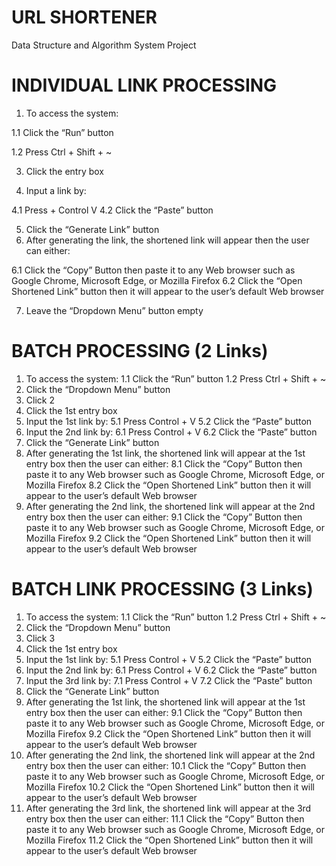 # URL SHORTENER
Data Structure and Algorithm System Project

# INDIVIDUAL LINK PROCESSING
1. To access the system:

  1.1 Click the “Run” button
  
  1.2 Press Ctrl + Shift + ~ 
  
3. Click the entry box

4. Input a link by: 

  4.1 Press + Control V
  4.2 Click the “Paste” button
   
5. Click the “Generate Link” button 
6. After generating the link, the shortened link will appear then the user can either:

  6.1 Click the “Copy” Button then paste it to any Web browser such as Google Chrome, Microsoft Edge, or Mozilla Firefox 
  6.2 Click the “Open Shortened Link” button then it will appear to the user’s default Web browser 
  
7. Leave the “Dropdown Menu” button empty



# BATCH PROCESSING (2 Links)
1. To access the system: 
  1.1 Click the “Run” button
  1.2 Press Ctrl + Shift + ~ 
2. Click the “Dropdown Menu” button 
  3. Click 2 
4. Click the 1st entry box 
5. Input the 1st link by: 
  5.1 Press Control + V
  5.2 Click the “Paste” button
6. Input the 2nd link by: 
  6.1 Press Control + V
  6.2 Click the “Paste” button
7. Click the “Generate Link” button 
8. After generating the 1st link, the shortened link will appear at the 1st entry box then the user can either:
  8.1 Click the “Copy” Button then paste it to any Web browser such as Google Chrome, Microsoft Edge, or Mozilla Firefox 
  8.2 Click the “Open Shortened Link” button then it will appear to the user’s default Web browser
9. After generating the 2nd link, the shortened link will appear at the 2nd entry box then the user can either:
  9.1 Click the “Copy” Button then paste it to any Web browser such as Google Chrome, Microsoft Edge, or Mozilla Firefox 
  9.2 Click the “Open Shortened Link” button then it will appear to the user’s default Web browser



# BATCH LINK PROCESSING (3 Links)
1. To access the system: 
  1.1 Click the “Run” button
  1.2 Press Ctrl + Shift + ~ 
2. Click the “Dropdown Menu” button 
3. Click 3
4. Click the 1st entry box 
5. Input the 1st link by: 
  5.1 Press Control + V
  5.2 Click the “Paste” button
6. Input the 2nd link by: 
  6.1 Press Control + V
  6.2 Click the “Paste” button
7. Input the 3rd link by: 
  7.1 Press Control + V
  7.2 Click the “Paste” button
8. Click the “Generate Link” button 
9. After generating the 1st link, the shortened link will appear at the 1st entry box then the user can either:
  9.1 Click the “Copy” Button then paste it to any Web browser such as Google Chrome, Microsoft Edge, or Mozilla Firefox 
  9.2 Click the “Open Shortened Link” button then it will appear to the user’s default Web browser
10. After generating the 2nd link, the shortened link will appear at the 2nd entry box then the user can either:
  10.1 Click the “Copy” Button then paste it to any Web browser such as Google Chrome, Microsoft Edge, or Mozilla Firefox 
  10.2 Click the “Open Shortened Link” button then it will appear to the user’s default Web browser
11. After generating the 3rd link, the shortened link will appear at the 3rd entry box then the user can either:
  11.1 Click the “Copy” Button then paste it to any Web browser such as Google Chrome, Microsoft Edge, or Mozilla Firefox 
  11.2 Click the “Open Shortened Link” button then it will appear to the user’s default Web browser

